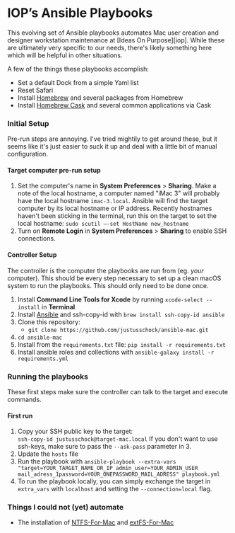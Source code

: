 # IOP’s Ansible Playbooks

This evolving set of Ansible playbooks automates Mac user creation and designer workstation maintenance at [Ideas On Purpose][iop]. While these are ultimately very specific to our needs, there's likely something here which will be helpful in other situations.

A few of the things these playbooks accomplish:

- Set a default Dock from a simple Yaml list
- Reset Safari
- Install [Homebrew][] and several packages from Homebrew
- Install [Homebrew Cask][cask] and several common applications via Cask

### Initial Setup

Pre-run steps are annoying. I've tried mightily to get around these, but it seems like it's just easier to suck it up and deal with a little bit of manual configuration.

#### Target computer pre-run setup

1.  Set the computer's name in **System Preferences** > **Sharing**. Make a note of the local hostname, a computer named "iMac 3" will probably have the local hostname `imac-3.local`. Ansible will find the target computer by its local hostname or IP address. Recently hostnames haven't been sticking in the terminal, run this on the target to set the local hostname: `sudo scutil –-set HostName new_hostname`
2.  Turn on **Remote Login** in **System Preferences** > **Sharing** to enable SSH connections.

#### Controller Setup

The controller is the computer the playbooks are run from (eg. _your_ computer). This should be every step necessary to set up a clean macOS system to run the playbooks. This should only need to be done once.

1.  Install **Command Line Tools for Xcode** by running `xcode-select --install` in **Terminal**
2.  Install [Ansible](http://docs.ansible.com/ansible) and ssh-copy-id with `brew install ssh-copy-id ansible`
3.  Clone this repository:
    - `git clone https://github.com/justusschock/ansible-mac.git`
4.  `cd ansible-mac`
5.  Install from the `requirements.txt` file: `pip install -r requirements.txt`
6.  Install ansible roles and collections with `ansible-galaxy install -r requirements.yml`

### Running the playbooks

These first steps make sure the controller can talk to the target and execute commands.

#### First run

1.  Copy your SSH public key to the target:  
    `ssh-copy-id justusschock@target-mac.local` If you don't want to use ssh-keys, make sure to pass the `--ask-pass` parameter in 3.
2. Update the `hosts` file
3. Run the playbook with `ansible-playbook --extra-vars "target=YOUR_TARGET_NAME_OR_IP admin_user=YOUR_ADMIN_USER mail_adress_1password=YOUR_ONEPASSWORD_MAIL_ADRESS" playbook.yml`  
4. To run the playbook locally, you can simply exchange the target in `extra_vars` with `localhost` and setting the `--connection=local` flag.

### Things I could not (yet) automate
- The installation of [NTFS-For-Mac](https://www.paragon-software.com/home/ntfs-mac/) and [extFS-For-Mac](https://www.paragon-software.com/home/extfs-mac/)

[homebrew]: http://brew.sh
[cask]: https://github.com/phinze/homebrew-cask

